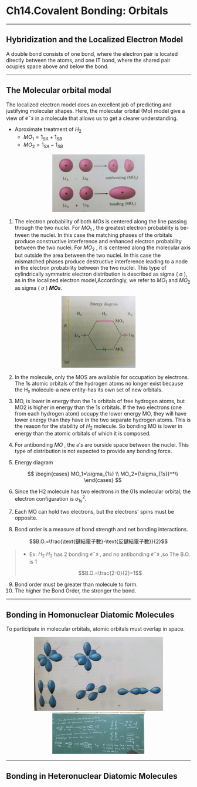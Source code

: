 # Ch14.Covalent Bonding: Orbitals

---

## Hybridization and the Localized Electron Model

A double bond consists of one bond, where the electron pair is located directly between the atoms, and one IT bond, where the shared
pair ocupies space above and below the bond.

---

## The Molecular orbital modal

The localized electron model does an excellent job of predicting and justifying molecular shapes. Here, the molecular orbital (Mo) model give a view of $e^-s$ in a molecule that allows us to get a clearer understanding.

* Aproximate treatment of $H_2$
  * $MO_1=1_{SA}+1_{SB}$
  * $MO_2=1_{SA}-1_{SB}$

<div align=center><img src=./Picture/112-5-15/A.jpg width=50%></div>

1. The electron probability of both $MOs$ is centered along the line passing through the two nuclei.
For $MO_1$ , the greatest electron probability is be- tween the nuclei. In this case the matching phases of the orbitals produce constructive interference and enhanced electron probability between the two nuclei.
For $MO_2$ , it is centered along the molecular axis but outside the area between the two nuclei. In this case the mismatched phases produce destructive interference leading to a node in the electron probability between the two nuclei.
This type of cylindrically symmetric electron distribution is described as sigma ( $\sigma$ ), as in the localized electron model,Accordingly, we refer to $MO_1$ and $MO_2$ as sigma ( $\sigma$ ) **$MOs$**.

<div align=center><img src=./Picture/112-5-15/B.jpg width=40%></div>

2. In the molecule, only the MOS are available for occupation by electrons. The 1s atomic orbitals of the hydrogen atoms no longer exist because the H₂ molecule-a new entity-has its own set of new orbitals.

3. MO, is lower in energy than the 1s orbitals of free hydrogen atoms, but MO2 is higher in energy than the 1s orbitals. If the two electrons (one from each hydrogen atom) occupy the lower energy MO, they will have lower energy than they have in the two separate hydrogen atoms.
This is the reason for the stability of $H_2$ molecule.
So bonding MO is lower in energy than the atomic orbitals of which it is composed.
4. For antibonding $MO$ , the $e's$ are ourside space between the nuclei. This type of distribution is not expected to provide any bonding force.
5. Energy diagram

   $$
   \begin{cases}
    MO_1=\sigma_{1s} \\
    MO_2={\sigma_{1s}}^*\\
   \end{cases}
   $$

6. Since the H2 molecule has two electrons in the 01s molecular orbital, the electron configuration is ${\sigma_{1s}}^2$.
7. Each MO can hold two electrons, but the electrons' spins must be opposite.
8. Bond order is a measure of bond strength and net bonding interactions.

  $$B.O.=\frac{\text{鍵結電子數}-\text{反鍵結電子數}}{2}$$

  > * Ex: $H_2$
  >   $H_2$ has 2 bonding $e^-s$ , and no antibonding $e^-s$ ,so The B.O. is 1
  >
  >   $$B.O.=\frac{2-0}{2}=1$$

9. Bond order must be greater than molecule to form.
10. The higher the Bond Order, the stronger the bond.

---

## Bonding in Homonuclear Diatomic Molecules

To participate in molecular orbitals, atomic orbitals must overlap in space.

<div align=center><img src=./Picture/112-5-15/C.jpg width=70%></div>

<div align=center><img src=./Picture/112-5-15/Screenshot_2023-05-15-17-31-44-56_99c04817c0de5652397fc8b56c3b3817.jpg width=50%></div>

---

## Bonding in Heteronuclear Diatomic Molecules


